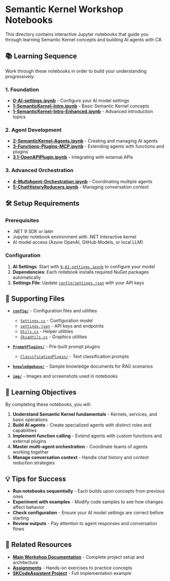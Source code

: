 # Semantic Kernel Workshop Notebooks

This directory contains interactive Jupyter notebooks that guide you through learning Semantic Kernel concepts and building AI agents with C#.

## 📚 Learning Sequence

Work through these notebooks in order to build your understanding progressively:

### 1. Foundation
- **[0-AI-settings.ipynb](0-AI-settings.ipynb)** - Configure your AI model settings
- **[1-SemanticKernel-Intro.ipynb](1-SemanticKernel-Intro.ipynb)** - Basic Semantic Kernel concepts
- **[1-SemanticKernel-Intro-Enhanced.ipynb](1-SemanticKernel-Intro-Enhanced.ipynb)** - Advanced introduction topics

### 2. Agent Development
- **[2-SemanticKernel-Agents.ipynb](2-SemanticKernel-Agents.ipynb)** - Creating and managing AI agents
- **[3-Functions-Plugins-MCP.ipynb](3-Functions-Plugins-MCP.ipynb)** - Extending agents with functions and plugins
- **[3.1-OpenAPIPlugin.ipynb](3.1-OpenAPIPlugin.ipynb)** - Integrating with external APIs

### 3. Advanced Orchestration
- **[4-MultiAgent-Orchestration.ipynb](4-MultiAgent-Orchestration.ipynb)** - Coordinating multiple agents
- **[5-ChatHistoryReducers.ipynb](5-ChatHistoryReducers.ipynb)** - Managing conversation context

## 🛠️ Setup Requirements

### Prerequisites
- .NET 9 SDK or later
- Jupyter notebook environment with .NET Interactive kernel
- AI model access (Azure OpenAI, GitHub Models, or local LLM)

### Configuration
1. **AI Settings**: Start with [`0-AI-settings.ipynb`](0-AI-settings.ipynb) to configure your model
2. **Dependencies**: Each notebook installs required NuGet packages automatically
3. **Settings File**: Update [`config/settings.json`](config/settings.json) with your API keys

## 📁 Supporting Files

- **[`config/`](config/)** - Configuration files and utilities
  - [`Settings.cs`](config/Settings.cs) - Configuration model
  - [`settings.json`](config/settings.json) - API keys and endpoints
  - [`Utils.cs`](config/Utils.cs) - Helper utilities
  - [`SkiaUtils.cs`](config/SkiaUtils.cs) - Graphics utilities

- **[`PromptPlugins/`](PromptPlugins/)** - Pre-built prompt plugins
  - [`ClassificationPlugin/`](PromptPlugins/ClassificationPlugin/) - Text classification prompts

- **[`knowledgebase/`](knowledgebase/)** - Sample knowledge documents for RAG scenarios

- **[`img/`](img/)** - Images and screenshots used in notebooks

## 🎯 Learning Objectives

By completing these notebooks, you will:

1. **Understand Semantic Kernel fundamentals** - Kernels, services, and basic operations
2. **Build AI agents** - Create specialized agents with distinct roles and capabilities
3. **Implement function calling** - Extend agents with custom functions and external plugins
4. **Master multi-agent orchestration** - Coordinate teams of agents working together
5. **Manage conversation context** - Handle chat history and context reduction strategies

## 💡 Tips for Success

- **Run notebooks sequentially** - Each builds upon concepts from previous ones
- **Experiment with examples** - Modify code samples to see how changes affect behavior
- **Check configuration** - Ensure your AI model settings are correct before starting
- **Review outputs** - Pay attention to agent responses and conversation flows

## 🔗 Related Resources

- **[Main Workshop Documentation](../docs/README.md)** - Complete project setup and architecture
- **[Assignments](../docs/assignments/)** - Hands-on exercises to practice concepts
- **[SKCodeAssistent Project](../src/SKCodeAssistent/)** - Full implementation example